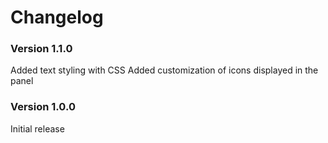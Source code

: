 # Changelog

### Version 1.1.0
Added text styling with CSS
Added customization of icons displayed in the panel

### Version 1.0.0
Initial release

